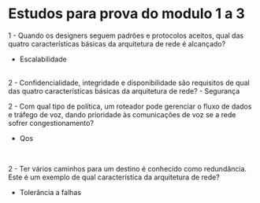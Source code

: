 # Estudos para prova do modulo 1 a 3

1 - Quando os designers seguem padrões e protocolos aceitos, qual das quatro características básicas da arquitetura de rede é alcançado? <br> 
- Escalabilidade
 <br>
2 - Confidencialidade, integridade e disponibilidade são requisitos de qual das quatro características básicas da arquitetura de rede?
- Segurança
 <br>

2 - Com qual tipo de política, um roteador pode gerenciar o fluxo de dados e tráfego de voz, dando prioridade às comunicações de voz se a rede sofrer congestionamento?
- Qos
 <br>

2 - Ter vários caminhos para um destino é conhecido como redundância. Este é um exemplo de qual característica da arquitetura de rede?
- Tolerância a falhas
 <br>

